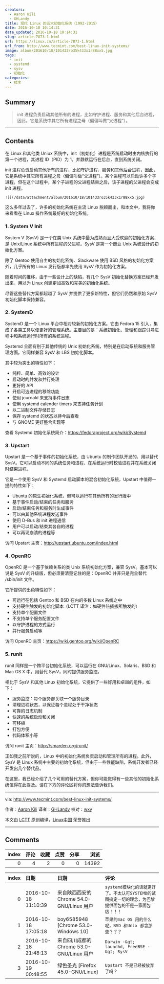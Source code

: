 ```yaml
---
creators:
  - Aaron Kili
  - GHLandy
title: 现代 Linux 的五大初始化系统（1992-2015）
date: 2016-10-18 10:14:31
date_updated: 2016-10-18 10:14:31
slug: article-7873-1.html
url: https://linux.cn/article-7873-1.html
url_from: http://www.tecmint.com/best-linux-init-systems/
image: album/201610/18/101433ro35k433x1r88xx5.jpg
tags:
  - init
  - systemd
  - sysv
  - 初始化
categories:
  - 技术
---
```


## Summary

> init 进程负责启动其他所有的进程，比如守护进程、服务和其他后台进程，因此，它是系统中其它所有进程之母（偏偏叫做“父进程”）。

***

<!-- more -->

## Contents

在 Linux 和其他类 Uniux 系统中，init（初始化）进程是系统启动时由内核执行的第一个进程，其进程 ID（PID）为 1，并静默运行在后台，直到系统关闭。

init 进程负责启动其他所有的进程，比如守护进程、服务和其他后台进程，因此，它是系统中其它所有进程之母（偏偏叫做“父进程”）。某个进程可以启动许多个子进程，但在这个过程中，某个子进程的父进程结束之后，该子进程的父进程会变成 init 进程。

`![](/data/attachment/album/201610/18/101433ro35k433x1r88xx5.jpg)`

这么多年过去了，许多的初始化系统在主流 Linux 脱颖而出，和本文中，我将你来看看在 Linux 操作系统最好的初始化系统。

### 1. System V Init

System V (SysV) 是一个在类 Unix 系统中最为成熟而且大受欢迎的初始化方案，是 Unix/Linux 系统中所有进程的父进程。SysV 是第一个商业 Unix 系统设计的初始化方案。

除了 Gentoo 使用自主的初始化系统、Slackware 使用 BSD 风格的初始化方案外，几乎所有的 Linux 发行版都率先使用 SysV 作为初始化方案。

随着时间的推移，由于一些设计上的缺陷，有几个 SysV 初始化替换方案已经开发出来，用以为 Linux 创建更加高效和完美的初始化系统。

尽管这些替代方案都超越了 SysV 并提供了更多新特性，但它们仍然和原始 SysV 初始化脚本保持兼容。

### 2. SystemD

SystemD 是一个 Linux 平台中相对较新的初始化方案。它由 Fedora 15 引入，集成了各类工具以便更好的管理系统。主要目的是：系统初始化、管理和跟踪引导进程中和系统运行时所有的系统进程。

Systemd 全面有别于其他传统的 Unix 初始化系统，特别是在启动系统和服务管理方面。它同样兼容 SysV 和 LBS 初始化脚本。

其中较为突出的特性如下：

* 纯粹、简单、高效的设计
* 启动时的并发和并行处理
* 更好的 API
* 开启可选进程的移除功能
* 使用 journald 来支持事件日志
* 使用 systemd calender timers 来支持任务计划
* 以二进制文件存储日志
* 保存 systemd 的状态以待今后查看
* 与 GNOME 更好整合实现等

查看 Systemd 初始化系统简介：<https://fedoraproject.org/wiki/Systemd>

### 3. Upstart

Upstart 是一个基于事件的初始化系统，由 Ubuntu 的制作团队开发的，用以替代 SysV。它可以启动不同的系统任务和进程、在系统运行时校验进程并在系统关闭时结束进程。

它是一个使用 SysV 和 Systemd 启动脚本的混合初始化系统，Upstart 中值得一提的特性如下：

* Ubuntu 的原生初始化系统，但可以运行在其他所有的发行版中
* 基于事件启动/结束的任务和服务
* 启动/结束任务和服务时生成事件
* 可以由其他系统进程发送事件
* 使用 D-Bus 和 init 进程通信
* 用户可以启动/结束其各自的进程
* 可以再现崩溃的进程等

访问 Upstart 主页：<http://upstart.ubuntu.com/index.html>

### 4. OpenRC

OpenRC 是一个基于依赖关系的类 Unix 系统初始化方案，兼容 SysV。基本可以说是 SysV 的升级版，但必须要清楚记住的是：OpenRC 并非只是完全替代 /sbin/init 文件。

它所提供的出色特性如下：

* 可运行在包括 Gentoo 和 BSD 在内的多数 Linux 系统之中
* 支持硬件触发的初始化脚本（LCTT 译注：如硬件热插拔所触发的）
* 支持单个配置文件
* 不支持单个服务配置文件
* 以守护进程的方式运行
* 并行服务启动等

访问 OpenRC 主页：<https://wiki.gentoo.org/wiki/OpenRC>

### 5. runit

runit 同样是一个跨平台初始化系统，可以运行在 GNU/Linux、Solaris、BSD 和 Mac OS X 中，用替代 SysV，同时提供服务监控。

相比于 SysV 和其他 Linux 初始化系统，它提供了一些好用和卓越的组件，如下：

* 服务监控：每个服务都关联一个服务目录
* 清理进程状态，以保证每个进程处于干净状态
* 可靠的日志机制
* 快速的系统启动和关闭
* 可移植
* 打包方便
* 代码体积小等

访问 runit 主页：<http://smarden.org/runit/>

正如我之前所说的，Linux 中的初始化系统负责启动和管理所有的进程。此外，SysV 是 Linux 系统中主要的初始化系统，但由于一些性能缺陷，系统开发者已经开发出几个替代品。

在这里，我已经介绍了几个可用的替代方案，但你可能觉得有一些其他的初始化系统值得在此提及。请在下方的评论区将你的想法告诉我们。

---

via: <http://www.tecmint.com/best-linux-init-systems/>

作者：[Aaron Kili](http://www.tecmint.com/author/aaronkili/) 译者：[GHLandy](https://github.com/GHLandy) 校对：[wxy](https://github.com/wxy)

本文由 [LCTT](https://github.com/LCTT/TranslateProject) 原创编译，[Linux中国](https://linux.cn/) 荣誉推出

***

## Comments


|   index |   评论 |   收藏 |   点赞 |   分享 |   浏览 |
|--------:|-------:|-------:|-------:|-------:|-------:|
|       0 |      4 |      2 |      0 |      0 |  14392 |

|   index | 日期                | 日期                                      | 评论                                                                                                   |
|--------:|:--------------------|:------------------------------------------|:-------------------------------------------------------------------------------------------------------|
|       0 | 2016-10-18 11:10:39 | 来自陕西西安的 Chrome 54.0-GNU/Linux 用户 | `systemd模块化的话就更好了。不太认可SYSTEMD的试图搞定一切的理念，为巴黎提供面包的不是一家面包店！！！` |
|       1 | 2016-10-18 17:05:18 | boy6585948 [Chrome 53.0-Windows 10]       | `苹果的mac OS 用的什么呢，BSD 和Unix 都含那些？？？`                                                   |
|       2 | 2016-10-18 21:48:13 | 来自四川成都的 Chrome 53.0-GNU/Linux 用户 | `Darwin -&gt; launchd, FreeBSE -&gt; SysV`                                                             |
|       3 | 2016-10-19 00:48:55 | 绿色圣光 [Firefox 45.0-GNU/Linux]         | `Upstart 不是已经被放弃了吗？`                                                                         |

